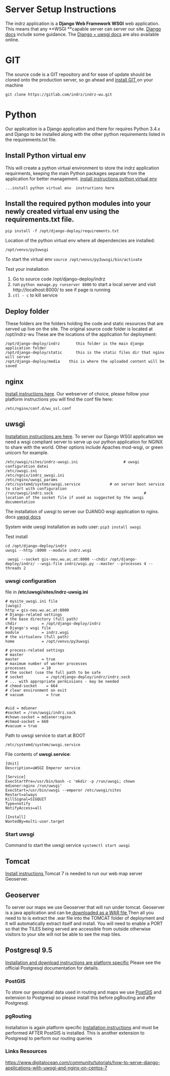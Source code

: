 # Server Setup Instructions
The indrz application is a **Django Web Framework  WSGI**  web application.  This means that any **WSGI **capable server can server our site. [Django docs](https://docs.djangoproject.com/en/1.10/howto/deployment/wsgi/) include some guidance.  The [Django + uwsgi docs](https://docs.djangoproject.com/en/1.10/howto/deployment/wsgi/uwsgi/) are also available online.

# GIT
The source code is a GIT repository and for ease of update should be cloned onto the production server, so go ahead and [install GIT ](https://git-scm.com/book/en/v2/Getting-Started-Installing-Git) on your machine

    git clone https://gitlab.com/indrz/indrz-wu.git

# Python
 Our application is a Django application and there for requires Python 3.4.x and Django to be installed along with the other python requirements listed in the requirements.txt file.

## Install Python virtual env
This will create a python virtual environment to store the indrz application requirments, keeping the main Python packages separate from the application for better management. [install instructions python virtual env](https://virtualenv.pypa.io/en/stable/installation/)

    ...install python virtual env  instructions here 

## Install the required python modules into your newly created virtual env using the requirements.txt  file.

    pip install -f /opt/django-deploy/requirements.txt


Location of the python virtual env where all dependencies are installed:

    /opt/venvs/py3uwsgi

To start the virtual env `source /opt/venvs/py3uwsgi/bin/activate`


Test your installation

1.  Go to source code /opt/django-deploy/indrz
1. run `python manage.py runserver 8000` to start a local server and visit http://localhost:8000/ to see if page is running
1. `ctl - c` to kill service

## Deploy folder
These folders are the folders holding the code and static resources that are served up live on the site.  The original source code folder is located at /opt/indrz-wu
These are the locations of the application for deployment:

    /opt/django-deploy/indrz       this folder is the main django application folder
    /opt/django-deploy/static      this is the static files dir that nginx will server
    /opt/django-deploy/media    this is where the uploaded content will be saved


## nginx
 [Install instructions here](http://nginx.org/en/linux_packages.html). Our webserver of choice, please follow your platform instructions you will find the conf file here:

    /etc/nginx/conf.d/wu_ssl.conf


## uwsgi
 [ Installation instructions are here](http://uwsgi-docs.readthedocs.io/en/latest/tutorials/Django_and_nginx.html). To server our Django WSGI application we need a wsgi compliant server to serve up our python application for NGINX to share with the world.  Other options include Apaches mod-wsgi, or green unicorn for example.

    /etc/uwsgi/sites/indrz-uwsgi.ini                    # uwsgi configuration datei
    /etc/uwsgi.ini
    /etc/ngnix/indrz_uwsgi.ini
    /etc/nginx/uwsgi_params
    /etc/systemd/system/uwsgi.service             # on server boot service to start with configuration
    /run/uwsgi/indrz.sock                                        # location of the socket file if used as suggested by the uwsgi documentation

    
The installation of uwsgi to server our DJANGO wsgi application to nginx. docs [uwsgi docs](http://uwsgi-docs.readthedocs.io/en/latest/WSGIquickstart.html?highlight=django)

System wide uwsgi installation as sudo user:  `pip3 install uwsgi`

Test install 

    cd /opt/django-deploy/indrz
    uwsgi --http :8000 --module indrz.wsgi

     uwsgi --socket gis-neu.wu.ac.at:8000 --chdir /opt/django-deploy/indrz/ --wsgi-file indrz/wsgi.py --master --processes 4 --threads 2


### uwsgi configuration

file in **/etc/uwsgi/sites/indrz-uwsig.ini**

    # mysite_uwsgi.ini file
    [uwsgi]
    http = gis-neu.wu.ac.at:8000
    # Django-related settings
    # the base directory (full path)
    chdir           = /opt/django-deploy/indrz
    # Django's wsgi file
    module          = indrz.wsgi
    # the virtualenv (full path)
    home            = /opt/venvs/py3uwsgi

    # process-related settings
    # master
    master          = true
    # maximum number of worker processes
    processes       = 10
    # the socket (use the full path to be safe
    # socket          = /opt/django-deploy/indrz/indrz.sock
    # ... with appropriate permissions - may be needed
    # chmod-socket    = 664
    # clear environment on exit
    # vacuum          = true


    #uid = mdiener
    #socket = /run/uwsgi/indrz.sock
    #chown-socket = mdiener:nginx
    #chmod-socket = 660
    #vacuum = true


Path to uwsgi service to start at BOOT

    /etc/systemd/system/uwsgi.service

File contents of **uwsgi.service**:

    [Unit]
    Description=uWSGI Emperor service
    
    [Service]
    ExecStartPre=/usr/bin/bash -c 'mkdir -p /run/uwsgi; chown mdiener:nginx /run/uwsgi'
    ExecStart=/usr/bin/uwsgi --emperor /etc/uwsgi/sites
    Restart=always
    KillSignal=SIGQUIT
    Type=notify
    NotifyAccess=all
    
    [Install]
    WantedBy=multi-user.target

### Start uwsgi

Command to start the uwsgi service  `systemctl start uwsgi`


## Tomcat
[Install instructions ](https://tomcat.apache.org/tomcat-7.0-doc/appdev/installation.html)Tomcat 7 is needed to run our web map server Geoserver. 


## Geoserver
To server our maps we use Geoserver that will run under tomcat. Geoserver is a java application and can be[ downloaded as a WAR file ](http://geoserver.org/release/stable/)  Then all you need to to is extract the .war file into the TOMCAT folder of deployment and it will automatically extract itself and install.  You will need to enable a PORT so that the TILES being served are accessible from outside otherwise visitors to your site will not be able to see the map tiles.

## Postgresql 9.5
[Installation and download instructions are platform specific](https://www.postgresql.org/download/) Please see the official Postgresql documentation for details.

### PostGIS
To store our geospatial data used in routing and maps we use [PostGIS](http://postgis.net/install/) and extension to Postgresql so please install this before pgRouting and after Postgresql.

### pgRouting
Installation is again platform specific [Installation instructions](http://docs.pgrouting.org/latest/en/doc/src/installation/installation.html) and must be performed AFTER  PostGIS is installed. This is another extension to Postgresql to perform our routing queries 




### Links Resources
https://www.digitalocean.com/community/tutorials/how-to-serve-django-applications-with-uwsgi-and-nginx-on-centos-7
